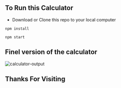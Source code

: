 ## To Run this Calculator

-  Download or Clone this repo to your local computer 

`npm install`

`npm start`

## Finel version of the calculator 
![calculator-output](https://user-images.githubusercontent.com/56271682/161426213-06d645da-5c90-447a-baae-8b335562ae86.png)

## Thanks For Visiting

